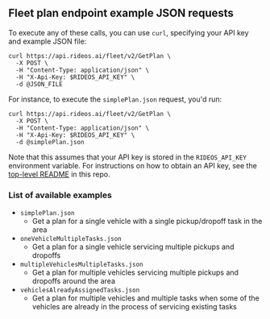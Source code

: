 ## Fleet plan endpoint example JSON requests

To execute any of these calls, you can use `curl`, specifying your API key and example JSON file:
```
curl https://api.rideos.ai/fleet/v2/GetPlan \
  -X POST \
  -H "Content-Type: application/json" \
  -H "X-Api-Key: $RIDEOS_API_KEY" \
  -d @JSON_FILE
```

For instance, to execute the `simplePlan.json` request, you'd run:
```
curl https://api.rideos.ai/fleet/v2/GetPlan \
  -X POST \
  -H "Content-Type: application/json" \
  -H "X-Api-Key: $RIDEOS_API_KEY" \
  -d @simplePlan.json
```
Note that this assumes that your API key is stored in the `RIDEOS_API_KEY` environment variable. For instructions on how to obtain an API key, see the [top-level README](https://github.com/rideOS/examples/blob/master/README.md) in this repo.

### List of available examples
* `simplePlan.json`
  * Get a plan for a single vehicle with a single pickup/dropoff task in the area
* `oneVehicleMultipleTasks.json`
  * Get a plan for a single vehicle servicing multiple pickups and dropoffs
* `multipleVehiclesMultipleTasks.json`
  * Get a plan for multiple vehicles servicing multiple pickups and dropoffs around the area
* `vehiclesAlreadyAssignedTasks.json`
  * Get a plan for multiple vehicles and multiple tasks when some of the vehicles are already in the process of
  servicing existing tasks
